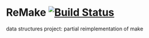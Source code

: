 # ReMake [![Build Status](https://travis-ci.org/DanielKerrigan/remake.svg?branch=master)](https://travis-ci.org/DanielKerrigan/remake)
data structures project: partial reimplementation of make

